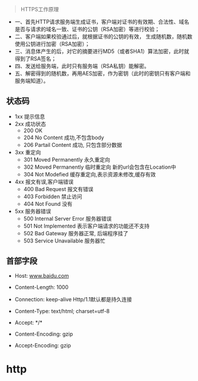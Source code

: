 > HTTPS工作原理

- 一、首先HTTP请求服务端生成证书，客户端对证书的有效期、合法性、域名是否与请求的域名一致、证书的公钥（RSA加密）等进行校验；
- 二、客户端如果校验通过后，就根据证书的公钥的有效， 生成随机数，随机数使用公钥进行加密（RSA加密）；
- 三、消息体产生的后，对它的摘要进行MD5（或者SHA1）算法加密，此时就得到了RSA签名；
- 四、发送给服务端，此时只有服务端（RSA私钥）能解密。
- 五、解密得到的随机数，再用AES加密，作为密钥（此时的密钥只有客户端和服务端知道）。

## 状态码

- 1xx 提示信息
- 2xx 成功状态
    - 200 OK
    - 204 No Content 成功,不包含body
    - 206 Partail Content 成功, 只包含部分数据
- 3xx 重定向
    - 301 Moved Permanently 永久重定向
    - 302 Moved Permanently 临时重定向 新的url会包含在Location中
    - 304 Not Modefied 缓存重定向,表示资源未修改,缓存有效
- 4xx 报文有误,客户端错误
    - 400 Bad Request 报文有错误
    - 403 Forbidden 禁止访问
    - 404 Not Found 没有
- 5xx 服务器错误
    - 500 Internal Server Error 服务器错误
    - 501 Not Implemented 表示客户端请求的功能还不支持
    - 502 Bad Gateway 服务器正常, 后端程序挂了
    - 503 Service Unavailable 服务器忙



## 首部字段

- Host: www.baidu.com
- Content-Length: 1000
- Connection: keep-alive Http/1.1默认都是持久连接

- Content-Type: text/html; charset=utf-8

- Accept: \*/\*

- Content-Encoding: gzip
- Accept-Encoding: gzip

# http

